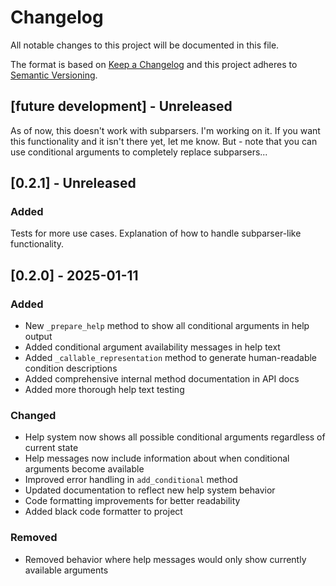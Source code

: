 # Changelog

All notable changes to this project will be documented in this file.
 
The format is based on [Keep a Changelog](http://keepachangelog.com/)
and this project adheres to [Semantic Versioning](http://semver.org/).

## [future development] - Unreleased
As of now, this doesn't work with subparsers. I'm working on it. If you want this
functionality and it isn't there yet, let me know. But - note that you can use 
conditional arguments to completely replace subparsers...

## [0.2.1] - Unreleased

### Added
Tests for more use cases. 
Explanation of how to handle subparser-like functionality. 


## [0.2.0] - 2025-01-11

### Added
- New `_prepare_help` method to show all conditional arguments in help output
- Added conditional argument availability messages in help text
- Added `_callable_representation` method to generate human-readable condition descriptions
- Added comprehensive internal method documentation in API docs
- Added more thorough help text testing

### Changed
- Help system now shows all possible conditional arguments regardless of current state
- Help messages now include information about when conditional arguments become available
- Improved error handling in `add_conditional` method
- Updated documentation to reflect new help system behavior
- Code formatting improvements for better readability
- Added black code formatter to project

### Removed
- Removed behavior where help messages would only show currently available arguments